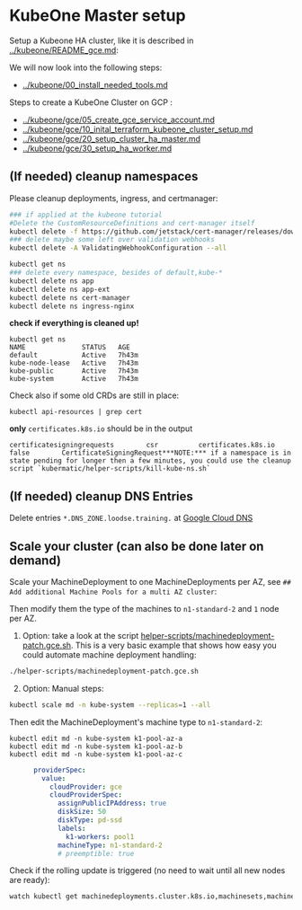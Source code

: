 # KubeOne Master setup

Setup a Kubeone HA cluster, like it is described in [../kubeone/README_gce.md](../kubeone/README_gce.md):
 
We will now look into the following steps:
- [../kubeone/00_install_needed_tools.md](../kubeone/00_install_needed_tools.md)

Steps to create a KubeOne Cluster on GCP :
- [../kubeone/gce/05_create_gce_service_account.md](../kubeone/gce/05_create_gce_service_account.md)
- [../kubeone/gce/10_inital_terraform_kubeone_cluster_setup.md](../kubeone/gce/10_inital_terraform_kubeone_cluster_setup.md)  
- [../kubeone/gce/20_setup_cluster_ha_master.md](../kubeone/gce/20_setup_cluster_ha_master.md)   
- [../kubeone/gce/30_setup_ha_worker.md](../kubeone/gce/30_setup_ha_worker.md)   

## (If needed) cleanup namespaces

Please cleanup deployments, ingress, and certmanager:
```bash
### if applied at the kubeone tutorial
#Delete the CustomResourceDefinitions and cert-manager itself
kubectl delete -f https://github.com/jetstack/cert-manager/releases/download/v0.15.1/cert-manager.yaml
### delete maybe some left over validation webhooks
kubectl delete -A ValidatingWebhookConfiguration --all

kubectl get ns
### delete every namespace, besides of default,kube-*
kubectl delete ns app
kubectl delete ns app-ext
kubectl delete ns cert-manager
kubectl delete ns ingress-nginx
```
**check if everything is cleaned up!**
```
kubectl get ns
NAME              STATUS   AGE
default           Active   7h43m
kube-node-lease   Active   7h43m
kube-public       Active   7h43m
kube-system       Active   7h43m
```
Check also if some old CRDs are still in place:
```
kubectl api-resources | grep cert
```
**only** `certificates.k8s.io` should be in the output
```
certificatesigningrequests        csr          certificates.k8s.io            false        CertificateSigningRequest***NOTE:*** if a namespace is in state pending for longer then a few minutes, you could use the cleanup script `kubermatic/helper-scripts/kill-kube-ns.sh`
```

## (If needed) cleanup DNS Entries

Delete entries `*.DNS_ZONE.loodse.training.` at [Google Cloud DNS](https://console.cloud.google.com/net-services/dns/zones/)


## Scale your cluster (can also be done later on demand)

Scale your MachineDeployment to one MachineDeployments per AZ, see `## Add additional Machine Pools for a multi AZ cluster`:

Then modify them the type of the machines to `n1-standard-2` and `1` node per AZ.

1. Option: take a look at the script [helper-scripts/machinedeployment-patch.gce.sh](../helper-scripts/machinedeployment-patch.gce.sh). This is a very basic example that shows how easy you could automate machine deployment handling:
```bash
./helper-scripts/machinedeployment-patch.gce.sh
```

2. Option: Manual steps:
```bash
kubectl scale md -n kube-system --replicas=1 --all
```
Then edit the MachineDeployment's machine type to `n1-standard-2`:
```
kubectl edit md -n kube-system k1-pool-az-a
kubectl edit md -n kube-system k1-pool-az-b
kubectl edit md -n kube-system k1-pool-az-c
```
```yaml
      providerSpec:
        value:
          cloudProvider: gce
          cloudProviderSpec:
            assignPublicIPAddress: true
            diskSize: 50
            diskType: pd-ssd
            labels:
              k1-workers: pool1
            machineType: n1-standard-2
            # preemptible: true
```
Check if the rolling update is triggered (no need to wait until all new nodes are ready):
```bash
watch kubectl get machinedeployments.cluster.k8s.io,machinesets,machine,nodes -A
```
